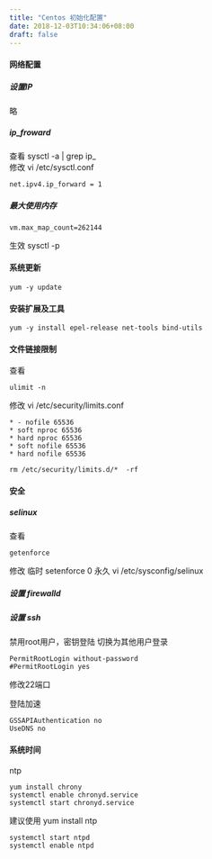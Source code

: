```yaml
---
title: "Centos 初始化配置"
date: 2018-12-03T10:34:06+08:00
draft: false
---
```


#### 网络配置 

##### 设置IP 
 略
##### ip_froward  
查看 sysctl -a | grep ip_    
修改 vi /etc/sysctl.conf   
```
net.ipv4.ip_forward = 1
```

##### 最大使用内存
```
vm.max_map_count=262144
```
生效 sysctl -p

#### 系统更新

```
yum -y update
```

#### 安装扩展及工具

```
yum -y install epel-release net-tools bind-utils
```

#### 文件链接限制

查看 

```
ulimit -n
```

修改 
vi /etc/security/limits.conf  
```
* - nofile 65536
* soft nproc 65536
* hard nproc 65536
* soft nofile 65536
* hard nofile 65536
```
```
rm /etc/security/limits.d/*  -rf
```

#### 安全

##### selinux

查看 

```
getenforce
```
    
修改 临时 setenforce 0 
永久 vi /etc/sysconfig/selinux

##### 设置 firewalld

##### 设置 ssh 

禁用root用户，密钥登陆 切换为其他用户登录

```
PermitRootLogin without-password
#PermitRootLogin yes
```

修改22端口

登陆加速 
```
GSSAPIAuthentication no
UseDNS no
```
#### 系统时间

ntp
```
yum install chrony
systemctl enable chronyd.service
systemctl start chronyd.service
``` 

建议使用 yum install ntp
```
systemctl start ntpd
systemctl enable ntpd
```
